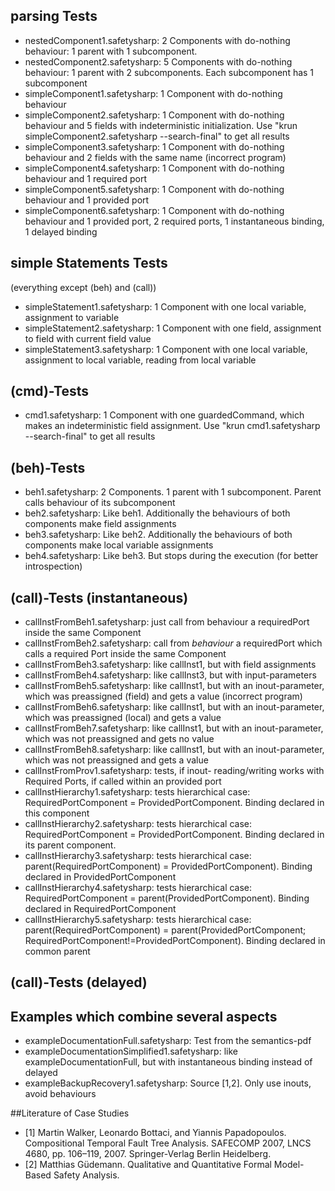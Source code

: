 ## parsing Tests

* nestedComponent1.safetysharp: 2 Components with do-nothing behaviour: 1 parent with 1 subcomponent.
* nestedComponent2.safetysharp: 5 Components with do-nothing behaviour: 1 parent with 2 subcomponents. Each subcomponent has 1 subcomponent
* simpleComponent1.safetysharp: 1 Component with do-nothing behaviour
* simpleComponent2.safetysharp: 1 Component with do-nothing behaviour and 5 fields with indeterministic initialization. Use "krun simpleComponent2.safetysharp --search-final" to get all results
* simpleComponent3.safetysharp: 1 Component with do-nothing behaviour and 2 fields with the same name (incorrect program)
* simpleComponent4.safetysharp: 1 Component with do-nothing behaviour and 1 required port
* simpleComponent5.safetysharp: 1 Component with do-nothing behaviour and 1 provided port
* simpleComponent6.safetysharp: 1 Component with do-nothing behaviour and 1 provided port, 2 required ports, 1 instantaneous binding, 1 delayed binding


## simple Statements Tests

(everything except (beh) and (call))

* simpleStatement1.safetysharp: 1 Component with one local variable, assignment to variable
* simpleStatement2.safetysharp: 1 Component with one field, assignment to field with current field value
* simpleStatement3.safetysharp: 1 Component with one local variable, assignment to local variable, reading from local variable


## (cmd)-Tests

* cmd1.safetysharp: 1 Component with one guardedCommand, which makes an indeterministic field assignment. Use "krun cmd1.safetysharp --search-final" to get all results


## (beh)-Tests

* beh1.safetysharp: 2 Components. 1 parent with 1 subcomponent. Parent calls behaviour of its subcomponent
* beh2.safetysharp: Like beh1. Additionally  the behaviours of both components make field assignments
* beh3.safetysharp: Like beh2. Additionally  the behaviours of both components make local variable assignments
* beh4.safetysharp: Like beh3. But stops during the execution (for better introspection)


## (call)-Tests (instantaneous)

* callInstFromBeh1.safetysharp: just call from behaviour a requiredPort inside the same Component
* callInstFromBeh2.safetysharp: call from _behaviour_ a requiredPort which calls a required Port inside the same Component
* callInstFromBeh3.safetysharp: like callInst1, but with field assignments
* callInstFromBeh4.safetysharp: like callInst3, but with input-parameters
* callInstFromBeh5.safetysharp: like callInst1, but with an inout-parameter, which was preassigned (field) and gets a value (incorrect program)
* callInstFromBeh6.safetysharp: like callInst1, but with an inout-parameter, which was preassigned (local) and gets a value
* callInstFromBeh7.safetysharp: like callInst1, but with an inout-parameter, which was not preassigned and gets no value
* callInstFromBeh8.safetysharp: like callInst1, but with an inout-parameter, which was not preassigned and gets a value
* callInstFromProv1.safetysharp: tests, if inout- reading/writing works with Required Ports, if called within an provided port
* callInstHierarchy1.safetysharp: tests hierarchical case: RequiredPortComponent = ProvidedPortComponent. Binding declared in this component
* callInstHierarchy2.safetysharp: tests hierarchical case: RequiredPortComponent = ProvidedPortComponent. Binding declared in its parent component.
* callInstHierarchy3.safetysharp: tests hierarchical case: parent(RequiredPortComponent) = ProvidedPortComponent). Binding declared in ProvidedPortComponent
* callInstHierarchy4.safetysharp: tests hierarchical case: RequiredPortComponent = parent(ProvidedPortComponent). Binding declared in RequiredPortComponent
* callInstHierarchy5.safetysharp: tests hierarchical case: parent(RequiredPortComponent) = parent(ProvidedPortComponent; RequiredPortComponent!=ProvidedPortComponent). Binding declared in common parent


## (call)-Tests (delayed)



## Examples which combine several aspects

* exampleDocumentationFull.safetysharp: Test from the semantics-pdf
* exampleDocumentationSimplified1.safetysharp: like exampleDocumentationFull, but with instantaneous binding instead of delayed
* exampleBackupRecovery1.safetysharp: Source [1,2]. Only use inouts, avoid behaviours




##Literature of Case Studies

* [1] Martin Walker, Leonardo Bottaci, and Yiannis Papadopoulos. Compositional Temporal Fault Tree Analysis. SAFECOMP 2007, LNCS 4680, pp. 106–119, 2007. Springer-Verlag Berlin Heidelberg.
* [2] Matthias Güdemann. Qualitative and Quantitative Formal Model-Based Safety Analysis.